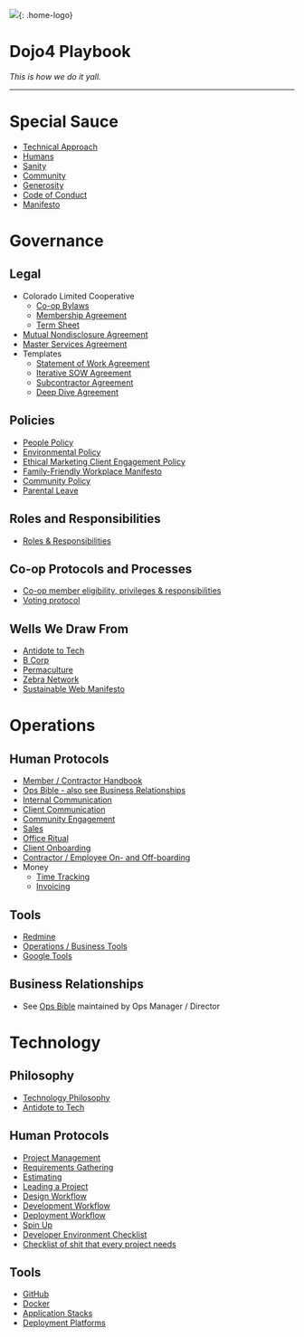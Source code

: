 ![](https://d2eslrut6bvw18.cloudfront.net/v2/39196/contents/em45qTbdWS0KWNAI/mw1920_linkedin--2020-04-27.png){: .home-logo}

# **Dojo4 Playbook**

*This is how we do it yall.*

-----

# **Special Sauce**

  - [Technical Approach](./tech-philosophy.md)
  - [Humans](./humans.md)
  - [Sanity](./sanity.md)
  - [Community](./community.md)
  - [Generosity](./generosity.md)
  - [Code of Conduct](./code-of-conduct.md)
  - [Manifesto](./manifesto.md)
  
# **Governance**

## **Legal**

  - Colorado Limited Cooperative
      - [Co-op Bylaws](./bylaws.md)
      - [Membership Agreement](./membership-agreement.md)
      - [Term Sheet](./term-sheet.md)
  - [Mutual Nondisclosure Agreement](./mnda.md)
  - [Master Services Agreement](./msa.md)
  - Templates
      - [Statement of Work Agreement](./sow.md)
      - [Iterative SOW Agreement](./iterative-sow.md)
      - [Subcontractor Agreement](./subcontractor-agreement.md)
      - [Deep Dive Agreement](./deep-dive-agreement.md)


## **Policies**

  - [People Policy](./people-policy.md)
  - [Environmental Policy](./environmental_policy.md)
  - [Ethical Marketing Client Engagement Policy](./ethical-marketing-policy.md)
  - [Family-Friendly Workplace Manifesto](./family-friendly-workplace-manifesto.md)
  - [Community Policy](./community.md)
  - [Parental Leave](./parental-leave.md)


## **Roles and Responsibilities**

  - [Roles & Responsibilities](./roles.md)


## **Co-op Protocols and Processes**

  - [Co-op member eligibility, privileges & responsibilities](./eligibility.md)
  - [Voting protocol](./voting-protocol.md)


## **Wells We Draw From**

  - [Antidote to Tech](https://www.antidoteto.tech/)
  - [B Corp](./b-corp.md)
  - [Permaculture](./permaculture.md)
  - [Zebra Network](./zebra.md)
  - [Sustainable Web Manifesto](https://www.sustainablewebmanifesto.com/)


# **Operations**


## **Human Protocols**

  - [Member / Contractor Handbook](https://github.com/dojo4/policy/blob/master/hr.md)
  - [Ops Bible - also see Business Relationships](https://docs.google.com/document/d/1E6l0-SMJu3GN7ymCCEkxhJn6_kMbUijbKjqfOTme2-A/edit?usp=sharing)
  - [Internal Communication](./internal-comms.md)
  - [Client Communication](./client-comms.md)
  - [Community Engagement](./community.md)
  - [Sales](./sales.md)
  - [Office Ritual](./office-ritual.md)
  - [Client Onboarding](./client-onboarding.md)
  - [Contractor / Employee On- and Off-boarding](./people-onboarding.md)
  - Money
      - [Time Tracking](./time-tracking.md)
      - [Invoicing](./invoicing.md)


## **Tools**

  - [Redmine](./redmine.md)
  - [Operations / Business Tools](./biz-tools.md)
  - [Google Tools](./google-tools.md)


## **Business Relationships**

  - See [Ops Bible](https://docs.google.com/document/d/1E6l0-SMJu3GN7ymCCEkxhJn6_kMbUijbKjqfOTme2-A/edit?usp=sharing)
    maintained by Ops Manager / Director


# **Technology**


## **Philosophy**

  - [Technology Philosophy](./tech-philosophy.md)
  - [Antidote to Tech](http://antidoteto.tech)


## **Human Protocols**

  - [Project Management](./project-management.md)
  - [Requirements Gathering](./requirements-gathering.md) 
  - [Estimating](./estimating.md)
  - [Leading a Project](leading-a-project.md)
  - [Design Workflow](./design-workflow.md) 
  - [Development Workflow](./dev-workflow.md)
  - [Deployment Workflow](./deployment-workflow.md) 
  - [Spin Up](./spin-up.md) 
  - [Developer Environment Checklist](./env-checklist.md)
  - [Checklist of shit that every project needs](./project-checklist.md) 


## **Tools**

  - [GitHub](./github.md)
  - [Docker](./docker.md) 
  - [Application Stacks](./application-stacks.md)
  - [Deployment Platforms](./deployment-platforms.md) 
